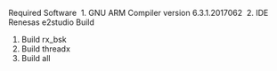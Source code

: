 Required Software
​  1. GNU ARM Compiler version 6.3.1.2017062
​  2. IDE Renesas e2studio
Build
  1. Build rx_bsk
  2. Build threadx
  3. Build all
